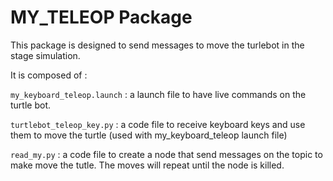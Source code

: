 # MY_TELEOP Package

This package is designed to send messages to move the turlebot in the stage simulation.

It is composed of :

`my_keyboard_teleop.launch` : a launch file to have live commands on the turtle bot.

`turtlebot_teleop_key.py` : a code file to receive keyboard keys and use them to move the turtle (used with my_keyboard_teleop launch file)

`read_my.py` : a code file to create a node that send messages on the topic to make move the tutle. The moves will repeat until the node is killed.